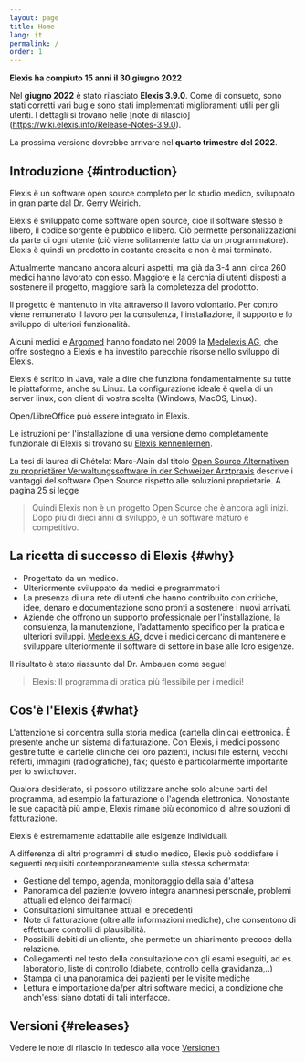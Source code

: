 ```yaml
---
layout: page
title: Home
lang: it
permalink: /
order: 1
---
```


**Elexis ha compiuto 15 anni il 30 giugno 2022**

Nel **giugno 2022** è stato rilasciato **Elexis 3.9.0**. Come di consueto, sono stati corretti vari bug e sono stati implementati miglioramenti utili per gli utenti. I dettagli si trovano nelle [note di rilascio] (https://wiki.elexis.info/Release-Notes-3.9.0).

La prossima versione dovrebbe arrivare nel **quarto trimestre del 2022**.


Introduzione {#introduction}
----------
 
Elexis è un software open source completo per lo studio medico, sviluppato in gran parte dal Dr. Gerry Weirich.

Elexis è sviluppato come software open source, cioè il software stesso è libero, il codice sorgente è pubblico e libero. Ciò permette personalizzazioni da parte di ogni utente (ciò viene solitamente fatto da un programmatore). Elexis è quindi un prodotto in costante crescita e non è mai terminato.

Attualmente mancano ancora alcuni aspetti, ma già da 3-4 anni circa 260 medici hanno lavorato con esso. Maggiore è la cerchia di utenti disposti a sostenere il progetto, maggiore sarà la completezza del prodottto.

Il progetto è mantenuto in vita attraverso il lavoro volontario. Per contro viene remunerato il lavoro per la consulenza, l'installazione, il supporto e lo sviluppo di ulteriori funzionalità.

Alcuni medici e [Argomed](http://www.argomed.ch/) hanno fondato nel 2009 la [Medelexis AG](http://www.medelexis.ch), che offre sostegno a Elexis e ha investito parecchie risorse nello sviluppo di Elexis.

Elexis è scritto in Java, vale a dire che funziona fondamentalmente su tutte le piattaforme, anche su Linux. La configurazione ideale è quella di un server linux, con client di vostra scelta (Windows, MacOS, Linux).

Open/LibreOffice può essere integrato in Elexis.

Le istruzioni per l'installazione di una versione demo completamente funzionale di Elexis si trovano su  [Elexis kennenlernen](https://wiki.elexis.info/Installation_Elexis_3.0_OpenSource).

La tesi di laurea di Chételat Marc-Alain dal titolo  [Open Source
Alternativen zu proprietärer Verwaltungssoftware in der Schweizer
Arztpraxis](http://www.digitale-nachhaltigkeit.unibe.ch/unibe/portal/fak_wiso/a_bwl/inst_wi/abt_digital/content/e273593/e393023/e393029/e393448/Chetelat2015_OSSArztpraxisLoesung_ger.pdf) descrive i vantaggi del software Open Source rispetto alle soluzioni proprietarie. A pagina 25 si legge

>  Quindi Elexis non è un progetto Open Source che è ancora agli inizi. Dopo più di dieci anni di sviluppo, è un software maturo e competitivo.

La ricetta di successo di Elexis {#why}
----------------------------

* Progettato da un medico.
*  Ulteriormente sviluppato da medici e programmatori
*  La presenza di una rete di utenti che hanno contribuito con critiche, idee, denaro e documentazione sono pronti a sostenere i nuovi arrivati.
*   Aziende che offrono un supporto professionale per l'installazione, la consulenza, la manutenzione, l'adattamento specifico per la pratica e ulteriori sviluppi.
    [Medelexis AG](http://www.medelexis.ch), dove i medici cercano di mantenere e sviluppare ulteriormente il software di settore in base alle loro esigenze.

Il risultato è stato riassunto dal Dr. Ambauen come segue!

> Elexis: Il programma di pratica più flessibile per i medici!

Cos'è l'Elexis {#what}
--------------

L'attenzione si concentra sulla storia medica (cartella clinica) elettronica. È presente anche un sistema di fatturazione. Con Elexis, i medici possono gestire tutte le cartelle cliniche dei loro pazienti, inclusi file esterni, vecchi referti, immagini (radiografiche), fax; questo è particolarmente importante per lo switchover.

Qualora desiderato, si possono utilizzare anche solo alcune parti del programma, ad esempio la fatturazione o l'agenda elettronica. Nonostante le sue capacità più ampie, Elexis rimane più economico di altre soluzioni di fatturazione.

Elexis è estremamente adattabile alle esigenze individuali.

A differenza di altri programmi di studio medico, Elexis può soddisfare i seguenti requisiti contemporaneamente sulla stessa schermata:

* Gestione del tempo, agenda, monitoraggio della sala d'attesa
* Panoramica del paziente (ovvero integra anamnesi personale, problemi attuali ed elenco dei farmaci)
* Consultazioni simultanee attuali e precedenti
* Note di fatturazione (oltre alle informazioni mediche), che consentono di effettuare controlli di plausibilità.
* Possibili debiti di un cliente, che permette un chiarimento precoce della relazione.
* Collegamenti nel testo della consultazione con gli esami eseguiti, ad es. laboratorio, liste di controllo (diabete, controllo della gravidanza,..)
* Stampa di una panoramica dei pazienti per le visite mediche
* Lettura e importazione da/per altri software medici, a condizione che anch'essi siano dotati di tali interfacce.

Versioni {#releases}
----
Vedere le note di rilascio in tedesco alla voce  [Versionen](/index.html#releases)

